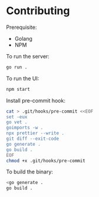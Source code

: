 # Contributing

Prerequisite:

- Golang
- NPM

To run the server:

```bash
go run .
```

To run the UI:

```bash
npm start
```

Install pre-commit hook:

```bash
cat > .git/hooks/pre-commit <<EOF
set -eux
go vet .
goimports -w .
npx prettier --write .
git diff --exit-code
go generate .
go build .
EOF
chmod +x .git/hooks/pre-commit
```

To build the binary:

```bash
<go generate .
go build .
```
